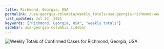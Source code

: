 ```yaml
---
title: Richmond, Georgia, USA
permalink: /usa-georgia-columbia/weekly_totals/usa-georgia-richmond-weekly_totals.html
last_updated: Jul 22, 2021
keywords: ["Richmond, Georgia, USA", "weekly totals"]
sidebar: usa-georgia-columbia_sidebar
---
```


![Weekly Totals of Confirmed Cases for Richmond, Georgia, USA](/covid_tracker/images/graphs/usa-georgia-richmond-weekly_totals_graph.png)
